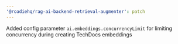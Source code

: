 ```yaml
---
'@roadiehq/rag-ai-backend-retrieval-augmenter': patch
---
```


Added config parameter `ai.embeddings.concurrencyLimit` for limiting concurrency during creating TechDocs embeddings

